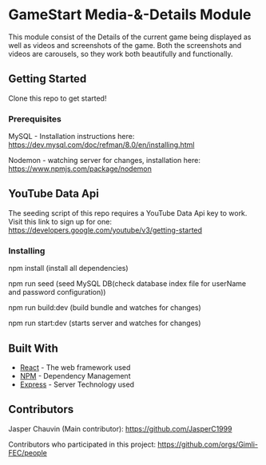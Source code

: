 # GameStart Media-&-Details Module

This module consist of the Details of the current game being displayed as well as videos and screenshots of the game. Both the screenshots and videos are carousels, so they work both beautifully and functionally.

## Getting Started

Clone this repo to get started!

### Prerequisites

MySQL - Installation instructions here: https://dev.mysql.com/doc/refman/8.0/en/installing.html

Nodemon - watching server for changes, installation here: https://www.npmjs.com/package/nodemon

## YouTube Data Api

The seeding script of this repo requires a YouTube Data Api key to work. Visit this link to sign up for one: https://developers.google.com/youtube/v3/getting-started

### Installing

npm install (install all dependencies)

npm run seed (seed MySQL DB(check database index file for userName and password configuration))

npm run build:dev (build bundle and watches for changes)

npm run start:dev (starts server and watches for changes)

## Built With

* [React](https://reactjs.org/docs/getting-started.html) - The web framework used
* [NPM](https://docs.npmjs.com/) - Dependency Management
* [Express](https://expressjs.com/en/starter/installing.html) - Server Technology used

## Contributors

Jasper Chauvin (Main contributor): https://github.com/JasperC1999

Contributors who participated in this project: https://github.com/orgs/Gimli-FEC/people
